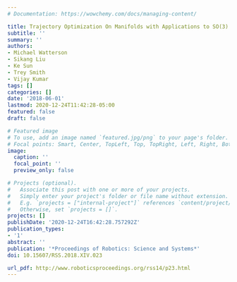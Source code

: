 ```yaml
---
# Documentation: https://wowchemy.com/docs/managing-content/

title: Trajectory Optimization On Manifolds with Applications to SO(3) and R3XS2
subtitle: ''
summary: ''
authors:
- Michael Watterson
- Sikang Liu
- Ke Sun
- Trey Smith
- Vijay Kumar
tags: []
categories: []
date: '2018-06-01'
lastmod: 2020-12-24T11:42:28-05:00
featured: false
draft: false

# Featured image
# To use, add an image named `featured.jpg/png` to your page's folder.
# Focal points: Smart, Center, TopLeft, Top, TopRight, Left, Right, BottomLeft, Bottom, BottomRight.
image:
  caption: ''
  focal_point: ''
  preview_only: false

# Projects (optional).
#   Associate this post with one or more of your projects.
#   Simply enter your project's folder or file name without extension.
#   E.g. `projects = ["internal-project"]` references `content/project/deep-learning/index.md`.
#   Otherwise, set `projects = []`.
projects: []
publishDate: '2020-12-24T16:42:28.757292Z'
publication_types:
- '1'
abstract: ''
publication: '*Proceedings of Robotics: Science and Systems*'
doi: 10.15607/RSS.2018.XIV.023

url_pdf: http://www.roboticsproceedings.org/rss14/p23.html
---
```

